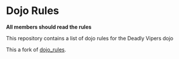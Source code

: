 Dojo Rules
==========
**All members should read the rules**


This repository contains a list of dojo rules for the Deadly Vipers dojo

This a fork of [dojo_rules](https://github.com/deadlyvipers).
